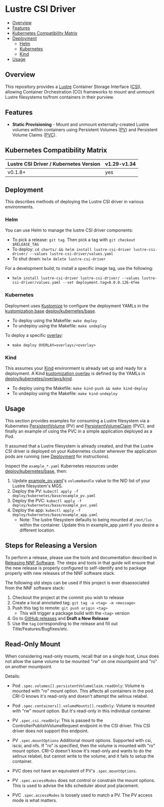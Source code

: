 # Lustre CSI Driver

- [Overview](#overview)
- [Features](#features)
- [Kubernetes Compatibility Matrix](#kubernetes-compatibility-matrix)
- [Deployment](#deployment)
  - [Helm](#helm)
  - [Kubernetes](#kubernetes)
  - [Kind](#kind)
- [Usage](#usage)

## Overview

This repository provides a [Lustre](https://www.lustre.org/) Container Storage Interface ([CSI](https://github.com/container-storage-interface/spec/blob/master/spec.md)), allowing Container Orchestration (CO)
frameworks to mount and unmount Lustre filesystems to/from containers in their purview.

## Features

- **Static Provisioning** - Mount and unmount externally-created Lustre volumes within containers using Persistent
  Volumes ([PV](https://kubernetes.io/docs/concepts/storage/persistent-volumes/)) and Persistent Volume Claims 
  ([PVC](https://kubernetes.io/docs/concepts/storage/persistent-volumes/#PersistentVolumeClaim:~:text=PersistentVolumeClaim%20(PVC))).

## Kubernetes Compatibility Matrix

| Lustre CSI Driver / Kubernetes Version | v1.29-v1.34
|----------------------------------------|------------
| v0.1.8+  | yes

## Deployment

This describes methods of deploying the Lustre CSI driver in various environments.

### Helm

You can use Helm to manage the lustre CSI driver components:

- To pick a release: `git tag`. Then pick a tag with `git checkout $RELEASE_TAG`
- To deploy: `cd charts/ && helm install lustre-csi-driver lustre-csi-driver/ --values lustre-csi-driver/values.yaml`
- To shut down: `helm delete lustre-csi-driver`

For a development build, to install a specific image tag, use the following:

- `helm install lustre-csi-driver lustre-csi-driver/ --values lustre-csi-driver/values.yaml --set deployment.tag=0.0.0.126-4fee`

### Kubernetes

Deployment uses [Kustomize](https://kustomize.io/) to configure the deployment YAMLs in the [kustomization base](https://kubernetes.io/docs/tasks/manage-kubernetes-objects/kustomization/#bases-and-overlays)
[deploy/kubernetes/base](./deploy/kubernetes/base).

- To deploy using the Makefile: `make deploy`
- To undeploy using the Makefile: `make undeploy`

To deploy a specific [overlay](./deploy/kubernetes/overlays):

- `make deploy OVERLAY=overlays/<overlay>`

### Kind

This assumes your [Kind](https://kind.sigs.k8s.io/) environment is already set up and ready for a deployment.
A Kind [kustomization overlay](https://kubernetes.io/docs/tasks/manage-kubernetes-objects/kustomization/#bases-and-overlays) is defined by the YAMLs in [deploy/kubernetes/overlays/kind](./deploy/kubernetes/overlays/kind).

- To deploy using the Makefile: `make kind-push && make kind-deploy`
- To undeploy using the Makefile: `make kind-undeploy`

## Usage

This section provides examples for consuming a Lustre filesystem via a Kubernetes [PersistentVolume](https://kubernetes.io/docs/concepts/storage/persistent-volumes/)
(PV) and [PersistentVolumeClaim](https://kubernetes.io/docs/concepts/storage/persistent-volumes/#lifecycle-of-a-volume-and-claim) (PVC),
and finally an example of using the PVC in a simple application deployed as a Pod.

It assumed that a Lustre filesystem is already created, and that the Lustre CSI
driver is deployed on your Kubernetes cluster wherever the application pods are running (see [Deployment](#deployment) for instructions).

Inspect the `example_*.yaml` Kubernetes resources under [deploy/kubernetes/base](./deploy/kubernetes/base), then:

1. Update [example_pv.yaml](./deploy/kubernetes/base/example_pv.yaml)'s `volumeHandle` value to the NID list of your Lustre filesystem's MGS.
2. Deploy the PV:  `kubectl apply -f deploy/kubernetes/base/example_pv.yaml`
3. Deploy the PVC: `kubectl apply -f deploy/kubernetes/base/example_pvc.yaml`
4. Deploy the app: `kubectl apply -f deploy/kubernetes/base/example_app.yaml`
   - Note: The lustre filesystem defaults to being mounted at `/mnt/lus` within the container. Update this in example_app.yaml if you desire a different location.

## Steps for Releasing a Version

To perform a release, please use the tools and documentation described in [Releasing NNF Software](https://nearnodeflash.github.io/latest/repo-guides/release-nnf-sw/release-all/#nnf-software-overview). The steps and tools in that guide will ensure that the new release is properly configured to self-identify and to package properly with new releases of the NNF software stack.

The following old steps can be used if this project is ever disassociated from the NNF software stack:

1. Checkout the project at the commit you wish to release
2. Create a local annotated tag: `git tag -a <tag> -m <message>`
3. Push this tag to remote: `git push origin <tag>`
   - This will trigger a package build with the `<tag>` version
4. Go to [GitHub releases](https://github.com/HewlettPackard/lustre-csi-driver/releases) and **Draft a New Release**
5. Use the `tag` corresponding to the release and fill out Title/Features/Bugfixes/etc.

## Read-Only Mount

When considering read-only mounts, recall that on a single host, Linux does not allow the same volume to be mounted "rw" on one mountpoint and "ro" on another mountpoint.

Details:

- Pod `.spec.volumes[].persistentVolumeClaim.readOnly`:
  Volume is mounted with "ro" mount option. This affects all containers in the pod. CRI-O knows it's read-only and doesn't attempt the selinux relabel.

- Pod `.spec.containers[].volumeMounts[].readOnly`:
  Volume is mounted with "rw" mount option. But it's read-only in this individual container.

- PV `.spec.csi.readOnly`:
  This is passed to the ControllerPublishVolumeRequest endpoint in the CSI driver. This CSI driver does not support this endpoint.

- PV `.spec.mountOptions`
  Additional mount options. Supported with csi, iscsi, and nfs. If "ro" is specified, then the volume is mounted with "ro" mount option. CRI-O doesn't know it's read-only and wants to do the selinux relabel, but cannot write to the volume, and it fails to setup the container.

- PVC does not have an equivalent of PV's `.spec.mountOptions`.

- PV `.spec.accessModes` does not control or constrain the mount options. This is used to
advise the k8s scheduler about pod placement.

- PVC `.spec.accessModes` is loosely used to match a PV. The PV access mode is what matters.
